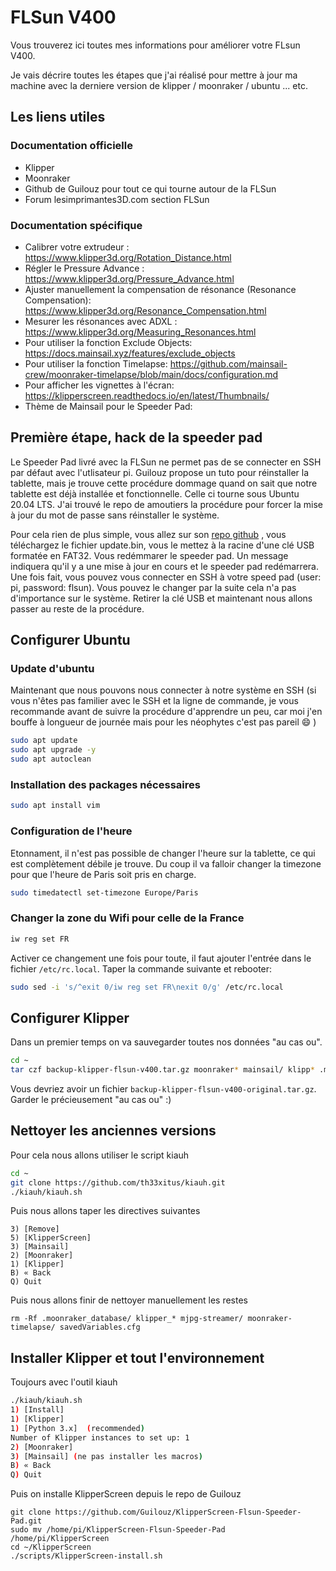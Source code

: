 # FLSun V400

Vous trouverez ici toutes mes informations pour améliorer votre FLsun V400.

Je vais décrire toutes les étapes que j'ai réalisé pour mettre à jour ma machine avec la derniere version de klipper / moonraker / ubuntu ... etc. 

## Les liens utiles

### Documentation officielle

- Klipper
- Moonraker
- Github de Guilouz pour tout ce qui tourne autour de la FLSun
- Forum lesimprimantes3D.com section FLSun


### Documentation spécifique

- Calibrer votre extrudeur : https://www.klipper3d.org/Rotation_Distance.html
- Régler le Pressure Advance : https://www.klipper3d.org/Pressure_Advance.html
- Ajuster manuellement la compensation de résonance (Resonance Compensation): https://www.klipper3d.org/Resonance_Compensation.html
- Mesurer les résonances avec ADXL : https://www.klipper3d.org/Measuring_Resonances.html
- Pour utiliser la fonction Exclude Objects: https://docs.mainsail.xyz/features/exclude_objects
- Pour utiliser la fonction Timelapse: https://github.com/mainsail-crew/moonraker-timelapse/blob/main/docs/configuration.md
- Pour afficher les vignettes à l'écran: https://klipperscreen.readthedocs.io/en/latest/Thumbnails/
- Thème de Mainsail pour le Speeder Pad: 

## Première étape, hack de la speeder pad 

Le Speeder Pad livré avec la FLSun ne permet pas de se connecter en SSH par défaut avec l'utlisateur pi. Guilouz propose un tuto pour réinstaller la tablette, mais je trouve cette procédure dommage quand on sait que notre tablette est déjà installée et fonctionnelle. Celle ci tourne sous Ubuntu 20.04 LTS. J'ai trouvé le repo de amoutiers la procédure pour forcer la mise à jour du mot de passe sans réinstaller le système. 

Pour cela rien de plus simple, vous allez sur son [repo github](https://github.com/amoutiers/FLSun-Speeder-Pad-root-password) , vous téléchargez le fichier update.bin, vous le mettez à la racine d'une clé USB formatée en FAT32. Vous redémmarer le speeder pad. Un message indiquera qu'il y a une mise à jour en cours et le speeder pad redémarrera. Une fois fait, vous pouvez vous connecter en SSH à votre speed pad (user: pi, password: flsun). Vous pouvez le changer par la suite cela n'a pas d'importance sur le système. Retirer la clé USB et maintenant nous allons passer au reste de la procédure. 

## Configurer Ubuntu

### Update d'ubuntu

Maintenant que nous pouvons nous connecter à notre système en SSH (si vous n'êtes pas familier avec le SSH et la ligne de commande, je vous recommande avant de suivre la procédure d'apprendre un peu, car moi j'en bouffe à longueur de journée mais pour les néophytes c'est pas pareil :smile: )

```bash
sudo apt update
sudo apt upgrade -y
sudo apt autoclean
```

### Installation des packages nécessaires

```bash
sudo apt install vim
```

### Configuration de l'heure

Etonnament, il n'est pas possible de changer l'heure sur la tablette, ce qui est complètement débile je trouve. Du coup il va falloir changer la timezone pour que l'heure de Paris soit pris en charge. 

```bash
sudo timedatectl set-timezone Europe/Paris
```

### Changer la zone du Wifi pour celle de la France

```bash
iw reg set FR
```

Activer ce changement une fois pour toute, il faut ajouter l'entrée dans le fichier `/etc/rc.local`. Taper la commande suivante et rebooter: 

```bash
sudo sed -i 's/^exit 0/iw reg set FR\nexit 0/g' /etc/rc.local
```

## Configurer Klipper

Dans un premier temps on va sauvegarder toutes nos données "au cas ou". 

```bash
cd ~
tar czf backup-klipper-flsun-v400.tar.gz moonraker* mainsail/ klipp* .moonraker_database/ KlipperScreen/ .KlipperScreen-env/ mjpg-streamer/ savedVariables.cfg
```

Vous devriez avoir un fichier `backup-klipper-flsun-v400-original.tar.gz`. Garder le précieusement "au cas ou" :) 

## Nettoyer les anciennes versions

Pour cela nous allons utiliser le script kiauh

```bash
cd ~
git clone https://github.com/th33xitus/kiauh.git
./kiauh/kiauh.sh
```

Puis nous allons taper les directives suivantes 

```
3) [Remove]
5) [KlipperScreen]
3) [Mainsail]
2) [Moonraker]
1) [Klipper]
B) « Back
Q) Quit
```

Puis nous allons finir de nettoyer manuellement les restes 
```
rm -Rf .moonraker_database/ klipper_* mjpg-streamer/ moonraker-timelapse/ savedVariables.cfg
```

## Installer Klipper et tout l'environnement

Toujours avec l'outil kiauh

```bash
./kiauh/kiauh.sh
1) [Install]
1) [Klipper]
1) [Python 3.x]  (recommended)
Number of Klipper instances to set up: 1
2) [Moonraker]
3) [Mainsail] (ne pas installer les macros)
B) « Back
Q) Quit
```

Puis on installe KlipperScreen depuis le repo de Guilouz

```
git clone https://github.com/Guilouz/KlipperScreen-Flsun-Speeder-Pad.git
sudo mv /home/pi/KlipperScreen-Flsun-Speeder-Pad /home/pi/KlipperScreen
cd ~/KlipperScreen
./scripts/KlipperScreen-install.sh
```
